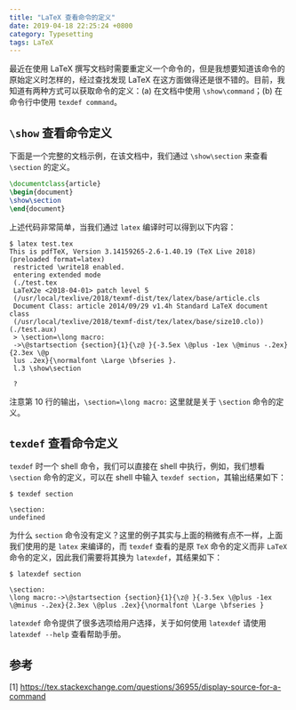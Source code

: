 ```yaml
---
title: "LaTeX 查看命令的定义"
date: 2019-04-18 22:25:24 +0800
category: Typesetting
tags: LaTeX
---
```


最近在使用 LaTeX 撰写文档时需要重定义一个命令的，但是我想要知道该命令的原始定义时怎样的，经过查找发现 LaTeX 在这方面做得还是很不错的。目前，我知道有两种方式可以获取命令的定义：(a) 在文档中使用 `\show\command`；(b) 在命令行中使用 `texdef command`。

<!-- more -->

## `\show` 查看命令定义

下面是一个完整的文档示例，在该文档中，我们通过 `\show\section` 来查看 `\section` 的定义。

``` tex
\documentclass{article}
\begin{document}
\show\section
\end{document}
```

上述代码非常简单，当我们通过 `latex` 编译时可以得到以下内容：

```
$ latex test.tex
This is pdfTeX, Version 3.14159265-2.6-1.40.19 (TeX Live 2018) (preloaded format=latex)
 restricted \write18 enabled.
 entering extended mode
 (./test.tex
 LaTeX2e <2018-04-01> patch level 5
 (/usr/local/texlive/2018/texmf-dist/tex/latex/base/article.cls
 Document Class: article 2014/09/29 v1.4h Standard LaTeX document class
 (/usr/local/texlive/2018/texmf-dist/tex/latex/base/size10.clo)) (./test.aux)
 > \section=\long macro:
 ->\@startsection {section}{1}{\z@ }{-3.5ex \@plus -1ex \@minus -.2ex}{2.3ex \@p
 lus .2ex}{\normalfont \Large \bfseries }.
 l.3 \show\section

 ?
```

注意第 10 行的输出，`\section=\long macro:` 这里就是关于 `\section` 命令的定义。


## `texdef` 查看命令定义

`texdef` 时一个 shell 命令，我们可以直接在 shell 中执行，例如，我们想看 `\section` 命令的定义，可以在 shell 中输入 `texdef section`，其输出结果如下：

```
$ texdef section

\section:
undefined
```

为什么 `section` 命令没有定义？这里的例子其实与上面的稍微有点不一样，上面我们使用的是 `latex` 来编译的，而 `texdef` 查看的是原 `TeX` 命令的定义而非 `LaTeX` 命令的定义，因此我们需要将其换为 `latexdef`，其结果如下：

```
$ latexdef section

\section:
\long macro:->\@startsection {section}{1}{\z@ }{-3.5ex \@plus -1ex \@minus -.2ex}{2.3ex \@plus .2ex}{\normalfont \Large \bfseries }
```

`latexdef` 命令提供了很多选项给用户选择，关于如何使用 `latexdef` 请使用 `latexdef --help` 查看帮助手册。

## 参考

[1] https://tex.stackexchange.com/questions/36955/display-source-for-a-command
